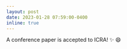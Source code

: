```yaml
---
layout: post
date: 2023-01-28 07:59:00-0400
inline: true
---
```


A conference paper is accepted to ICRA! :sparkles: :smile:
